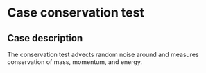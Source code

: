 # Case conservation test

## Case description
The conservation test advects random noise around and measures conservation of mass, momentum, and energy.
